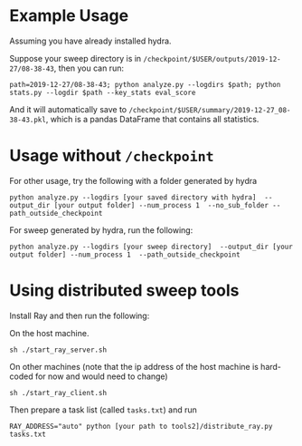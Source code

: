 # Example Usage

Assuming you have already installed hydra. 

Suppose your sweep directory is in `/checkpoint/$USER/outputs/2019-12-27/08-38-43`, then you can run:

```
path=2019-12-27/08-38-43; python analyze.py --logdirs $path; python stats.py --logdir $path --key_stats eval_score
```

And it will automatically save to `/checkpoint/$USER/summary/2019-12-27_08-38-43.pkl`, which is a pandas DataFrame that contains all statistics.

# Usage without `/checkpoint`

For other usage, try the following with a folder generated by hydra
```
python analyze.py --logdirs [your saved directory with hydra]  --output_dir [your output folder] --num_process 1  --no_sub_folder --path_outside_checkpoint
```
For sweep generated by hydra, run the following:
```
python analyze.py --logdirs [your sweep directory]  --output_dir [your output folder] --num_process 1  --path_outside_checkpoint
```

# Using distributed sweep tools
Install Ray and then run the following:

On the host machine.
```
sh ./start_ray_server.sh
```

On other machines (note that the ip address of the host machine is hard-coded for now and would need to change)
```
sh ./start_ray_client.sh
```

Then prepare a task list (called `tasks.txt`) and run
```
RAY_ADDRESS="auto" python [your path to tools2]/distribute_ray.py tasks.txt
```
